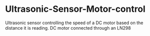 # Ultrasonic-Sensor-Motor-control

Ultrasonic sensor controlling the speed of a DC motor based on the distance it is reading. DC motor connected through an LN298 
